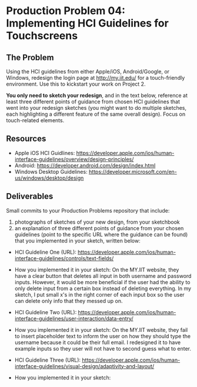 # Production Problem 04: Implementing HCI Guidelines for Touchscreens

## The Problem

Using the HCI guidelines from either Apple/iOS, Android/Google, or Windows, redesign the login page at
http://my.iit.edu/ for a touch-friendly environment. Use this to kickstart your work on Project 2.

**You only need to sketch your redesign**, and in the text below, reference at least three different
points of guidance from chosen HCI guidelines that went into your redesign sketches (you might
want to do multiple sketches, each highlighting a different feature of the same overall design).
Focus on touch-related elements.

## Resources

* Apple iOS HCI Guidlines:
  https://developer.apple.com/ios/human-interface-guidelines/overview/design-principles/
* Android:
  https://developer.android.com/design/index.html
* Windows Desktop Guidelines:
  https://developer.microsoft.com/en-us/windows/desktop/design

## Deliverables

Small commits to your Production Problems repository that include:

1) photographs of sketches of your new design, from your sketchbook
2) an explanation of three different points of guidance from your chosen guidelines (point to the
   specific URL where the guidance can be found) that you implemented in your sketch, written below:

* HCI Guideline One (URL): https://developer.apple.com/ios/human-interface-guidelines/controls/text-fields/
* How you implemented it in your sketch: On the MY.IIT website, they have a clear button that deletes all
input in both username and password inputs. However, it would be more beneficial if the user had the ability to only
delete input from a certain box instead of deleting everything. In my sketch, I put small x's in the right corner of each
input box so the user can delete only info that they messed up on.

* HCI Guideline Two (URL): https://developer.apple.com/ios/human-interface-guidelines/user-interaction/data-entry/
* How you implemented it in your sketch: On the MY.IIT website, they fail to insert placeholder text to inform the user on
how they should type the username because it could be their full email. I redesigned it to have example inputs so they user
will not have to second guess what to enter. 

* HCI Guideline Three (URL): https://developer.apple.com/ios/human-interface-guidelines/visual-design/adaptivity-and-layout/
* How you implemented it in your sketch:
